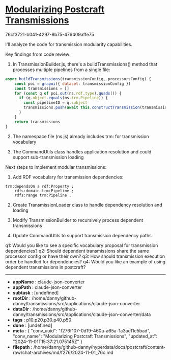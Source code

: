 # [Modularizing Postcraft Transmissions](https://claude.ai/chat/f276f107-0d19-460a-a65a-1a3ae11e5bad)

76cf3721-b041-4297-8b75-476409affe75

 I'll analyze the code for transmission modularity capabilities.

Key findings from code review:

1. In TransmissionBuilder.js, there's a buildTransmissions() method that processes multiple pipelines from a single file:
```javascript
async buildTransmissions(transmissionConfig, processorsConfig) {
    const poi = grapoi({ dataset: transmissionConfig })
    const transmissions = []
    for (const q of poi.out(ns.rdf.type).quads()) {
      if (q.object.equals(ns.trm.Pipeline)) {
        const pipelineID = q.subject
        transmissions.push(await this.constructTransmission(transmissionConfig, pipelineID, processorsConfig))
      }
    }
    return transmissions
}
```

2. The namespace file (ns.js) already includes trm: for transmission vocabulary

3. The CommandUtils class handles application resolution and could support sub-transmission loading

Next steps to implement modular transmissions:

1. Add RDF vocabulary for transmission dependencies:
```turtle
trm:dependsOn a rdf:Property ;
    rdfs:domain trm:Pipeline ;
    rdfs:range trm:Pipeline .
```

2. Create TransmissionLoader class to handle dependency resolution and loading

3. Modify TransmissionBuilder to recursively process dependent transmissions

4. Update CommandUtils to support transmission dependency paths

q1: Would you like to see a specific vocabulary proposal for transmission dependencies?
q2: Should dependent transmissions share the same processor config or have their own?
q3: How should transmission execution order be handled for dependencies?
q4: Would you like an example of using dependent transmissions in postcraft?

---

* **appName** : claude-json-converter
* **appPath** : claude-json-converter
* **subtask** : [undefined]
* **rootDir** : /home/danny/github-danny/transmissions/src/applications/claude-json-converter
* **dataDir** : /home/danny/github-danny/transmissions/src/applications/claude-json-converter/data
* **tags** : p10.p20.p30.p40.p50
* **done** : [undefined]
* **meta** : {
  "conv_uuid": "f276f107-0d19-460a-a65a-1a3ae11e5bad",
  "conv_name": "Modularizing Postcraft Transmissions",
  "updated_at": "2024-11-01T15:37:21.075145Z"
}
* **filepath** : /home/danny/github-danny/hyperdata/docs/postcraft/content-raw/chat-archives/md/f276/2024-11-01_76c.md